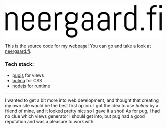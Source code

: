 <p align="center">
    <a href="https://neergaard.fi">
        <img
            src="https://raw.githubusercontent.com/c00k133/neergaard.fi/master/.title.png"
            alt="Homepage: neergaard.fi"
            style="max-width:100%"
        />
    </a>
</p>

This is the source code for my webpage!
You can go and take a look at [neergaard.fi](https://neergaard.fi).

### Tech stack:

* [pugjs](https://github.com/pugjs/pug) for views
* [bulma](https://github.com/jgthms/bulma) for CSS
* [nodejs](https://github.com/nodejs/node) for runtime

---

I wanted to get a bit more into web development, and thought that creating my own site would be the best first option.
I got the idea to use *bulma* by a friend of mine, and it looked pretty nice so I gave it a shot!
As for pug, I had no clue which views generator I should get into, but pug had a good reputation and was a pleasure to work with.
